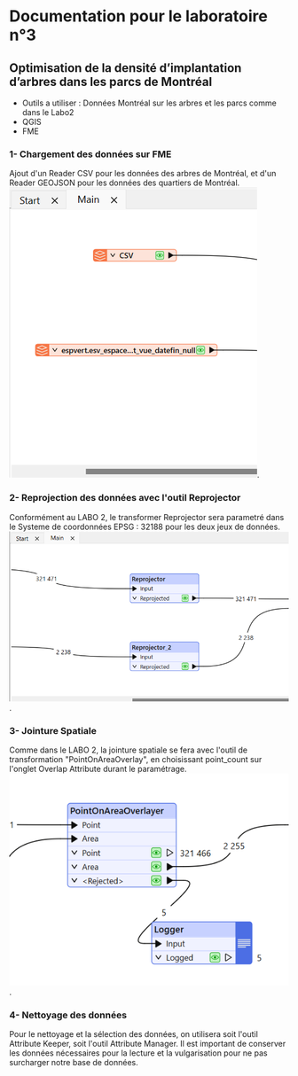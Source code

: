 # Documentation pour le laboratoire n°3
## Optimisation de la densité d’implantation d’arbres dans les parcs de Montréal

- Outils a utiliser : Données Montréal sur les arbres et les parcs comme dans le Labo2
- QGIS
- FME

### 1- Chargement des données sur FME
Ajout d'un Reader CSV pour les données des arbres de Montréal, et d'un Reader GEOJSON pour les données des quartiers de Montréal.
![Image Alt](https://github.com/Lorry139/geo7630h25/blob/4272f66ac276690b546f22e97bc56911647fdd06/Laboratoire%203/Capture%20d%E2%80%99%C3%A9cran%202025-02-11%20171545.png).

### 2- Reprojection des données avec l'outil Reprojector
Conformément au LABO 2, le transformer Reprojector sera parametré dans le Systeme de coordonnées EPSG : 32188 pour les deux jeux de données.
![Image Alt](https://github.com/Lorry139/geo7630h25/blob/646ecddeaf496f473c5dcad4a7505c48ffc7ac96/Laboratoire%203/Capture%20d%E2%80%99%C3%A9cran%202025-02-11%20173227.png).

### 3- Jointure Spatiale
Comme dans le LABO 2, la jointure spatiale se fera avec l'outil de transformation "PointOnAreaOverlay", en choisissant point_count sur l'onglet Overlap Attribute durant le paramétrage.
![Image Alt](https://github.com/Lorry139/geo7630h25/blob/19aacebe92ae96ae778791376601e01522b9c553/Laboratoire%203/Capture%20d%E2%80%99%C3%A9cran%202025-02-11%20173454.png).

### 4- Nettoyage des données
Pour le nettoyage et la sélection des données, on utilisera soit l'outil Attribute Keeper, soit l'outil Attribute Manager. Il est important de conserver les données nécessaires pour la lecture et la vulgarisation pour ne pas surcharger notre base de données.
